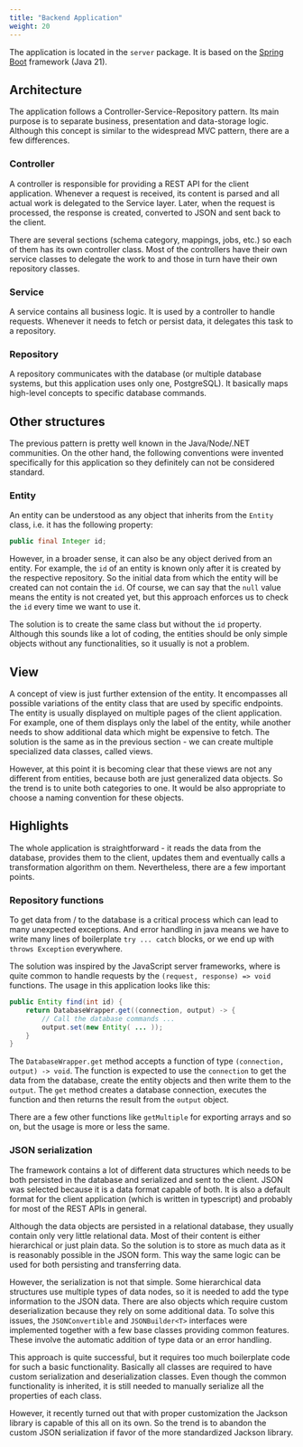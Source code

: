 ```yaml
---
title: "Backend Application"
weight: 20
---
```


The application is located in the `server` package. It is based on the [Spring Boot](https://spring.io/projects/spring-boot) framework (Java 21).

## Architecture

The application follows a Controller-Service-Repository pattern. Its main purpose is to separate business, presentation and data-storage logic. Although this concept is similar to the widespread MVC pattern, there are a few differences.

### Controller

A controller is responsible for providing a REST API for the client application. Whenever a request is received, its content is parsed and all actual work is delegated to the Service layer. Later, when the request is processed, the response is created, converted to JSON and sent back to the client.

There are several sections (schema category, mappings, jobs, etc.) so each of them has its own controller class. Most of the controllers have their own service classes to delegate the work to and those in turn have their own repository classes.

### Service

A service contains all business logic. It is used by a controller to handle requests. Whenever it needs to fetch or persist data, it delegates this task to a repository.

### Repository

A repository communicates with the database (or multiple database systems, but this application uses only one, PostgreSQL). It basically maps high-level concepts to specific database commands.

## Other structures

The previous pattern is pretty well known in the Java/Node/.NET communities. On the other hand, the following conventions were invented specifically for this application so they definitely can not be considered standard.

### Entity

An entity can be understood as any object that inherits from the `Entity` class, i.e. it has the following property:
```java
public final Integer id;
```
However, in a broader sense, it can also be any object derived from an entity. For example, the `id` of an entity is known only after it is created by the respective repository. So the initial data from which the entity will be created can not contain the `id`. Of course, we can say that the `null` value means the entity is not created yet, but this approach enforces us to check the `id` every time we want to use it.

The solution is to create the same class but without the `id` property. Although this sounds like a lot of coding, the entities should be only simple objects without any functionalities, so it usually is not a problem.

## View

A concept of view is just further extension of the entity. It encompasses all possible variations of the entity class that are used by specific endpoints. The entity is usually displayed on multiple pages of the client application. For example, one of them displays only the label of the entity, while another needs to show additional data which might be expensive to fetch. The solution is the same as in the previous section - we can create multiple specialized data classes, called views.

However, at this point it is becoming clear that these views are not any different from entities, because both are just generalized data objects. So the trend is to unite both categories to one. It would be also appropriate to choose a naming convention for these objects.

## Highlights

The whole application is straightforward - it reads the data from the database, provides them to the client, updates them and eventually calls a transformation algorithm on them. Nevertheless, there are a few important points.

### Repository functions

To get data from / to the database is a critical process which can lead to many unexpected exceptions. And error handling in java means we have to write many lines of boilerplate `try ... catch` blocks, or we end up with `throws Exception` everywhere.

The solution was inspired by the JavaScript server frameworks, where is quite common to handle requests by the `(request, response) => void` functions. The usage in this application looks like this:
```java
public Entity find(int id) {
    return DatabaseWrapper.get((connection, output) -> {
        // Call the database commands ...
        output.set(new Entity( ... ));
    }
}
```
The `DatabaseWrapper.get` method accepts a function of type `(connection, output) -> void`. The function is expected to use the `connection` to get the data from the database, create the entity objects and then write them to the `output`. The `get` method creates a database connection, executes the function and then returns the result from the `output` object.

There are a few other functions like `getMultiple` for exporting arrays and so on, but the usage is more or less the same.

### JSON serialization

The framework contains a lot of different data structures which needs to be both persisted in the database and serialized and sent to the client. JSON was selected because it is a data format capable of both. It is also a default format for the client application (which is written in typescript) and probably for most of the REST APIs in general.

Although the data objects are persisted in a relational database, they usually contain only very little relational data. Most of their content is either hierarchical or just plain data. So the solution is to store as much data as it is reasonably possible in the JSON form. This way the same logic can be used for both persisting and transferring data.

However, the serialization is not that simple. Some hierarchical data structures use multiple types of data nodes, so it is needed to add the type information to the JSON data. There are also objects which require custom deserialization because they rely on some additional data. To solve this issues, the `JSONConvertible` and `JSONBuilder<T>` interfaces were implemented together with a few base classes providing common features. These involve the automatic addition of type data or an error handling.

This approach is quite successful, but it requires too much boilerplate code for such a basic functionality. Basically all classes are required to have custom serialization and deserialization classes. Even though the common functionality is inherited, it is still needed to manually serialize all the properties of each class.

However, it recently turned out that with proper customization the Jackson library is capable of this all on its own. So the trend is to abandon the custom JSON serialization if favor of the more standardized Jackson library.
